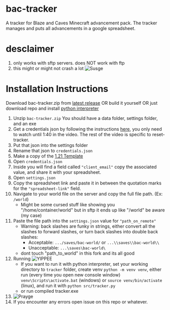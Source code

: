 # bac-tracker
A tracker for Blaze and Caves Minecraft advancement pack. The tracker manages and puts all advancements in a google spreadsheet.

# desclaimer
1. only works with sftp servers. does NOT work with ftp
2. this might or might not crash a lot ![Susge](https://cdn.discordapp.com/emojis/912653211607924736.webp?size=48&quality=lossless)

# Installation Instructions
Download bac-tracker.zip from [latest release](https://github.com/p1k0chu/bac-tracker-over-sftp/releases) OR build it yourself OR just download repo and install [python interpreter](https://www.python.org/downloads/)

1. Unzip `bac-tracker.zip` You should have a data folder, settings folder, and an exe
2. Get a credentials json by following the instructions [here](https://www.youtube.com/watch?v=KIAo3Lgsk_Q), you only need to watch until 1:40 in the video. The rest of the video is specific to reset-tracker.
3. Put that json into the settings folder
4. Rename that json to `credentials.json`
5. Make a copy of the [1.21 Template](https://docs.google.com/spreadsheets/d/1Gyp1atdQ7QLEWRHBQ2AQFaTcg38jzZFPvaCOE4OeJhI/edit?gid=37686975#gid=37686975)
6. Open `credentials.json`
7. Inside you will find a field called `"client_email"` copy the associated value, and share it with your spreadsheet.
8. Open `settings.json`
9. Copy the spreadsheet link and paste it in between the quotation marks for the `"spreadsheet-link"` field.
10. Navigate to your world file on the server and copy the full file path. (Ex: `/world`)
    - Might be some cursed stuff like showing you "/home/container/world" but in sftp it ends up like "/world" be aware (my case)
11. Paste the file path into the `settings.json` value for `"path_on_remote"`
    - Warning: back slashes are funky in strings, either convert all the slashes to forward slashes, or turn back slashes into double back slashes:
        - Acceptable: `.../saves/bac-world/` or `...\\saves\\bac-world\\`
        - Unacceptable: `...\saves\bac-world\`
    - dont touch "path_to_world" in this fork and its all good
12. Running ![YIPPEE](https://cdn.discordapp.com/emojis/1084539417861029938.gif?size=48&quality=lossless)
    - If you want to run it with python interpreter, set your working directory to `tracker` folder, create venv `python -m venv venv`, either run (every time you open new console window) `venv\Scripts\activate.bat` (windows) or `source venv/bin/activate` (linux), and run it with `python src/tracker.py`
    - or run compiled tracker.exe
13. ![Prayge](https://cdn.discordapp.com/emojis/1153599246759637023.webp?size=48&quality=lossless)
14. If you encounter any errors open issue on this repo or whatever.